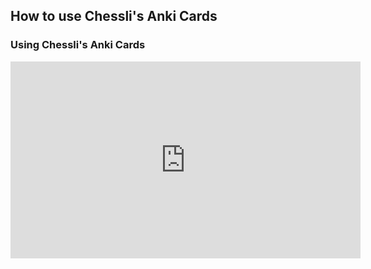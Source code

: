 ## How to use Chessli's Anki Cards

### Using Chessli's Anki Cards

<iframe width="560" height="315" src="https://www.youtube.com/embed/Diew--CWlsI" frameborder="0" allow="accelerometer; autoplay; clipboard-write; encrypted-media; gyroscope; picture-in-picture" allowfullscreen></iframe>
